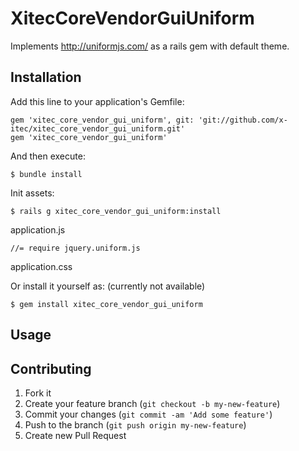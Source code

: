 # XitecCoreVendorGuiUniform

Implements http://uniformjs.com/ as a rails gem with default theme.

## Installation

Add this line to your application's Gemfile:

    gem 'xitec_core_vendor_gui_uniform', git: 'git://github.com/x-itec/xitec_core_vendor_gui_uniform.git'
    gem 'xitec_core_vendor_gui_uniform'

And then execute:

    $ bundle install

Init assets:

    $ rails g xitec_core_vendor_gui_uniform:install

application.js

    //= require jquery.uniform.js

application.css




Or install it yourself as: (currently not available)

    $ gem install xitec_core_vendor_gui_uniform

## Usage




## Contributing

1. Fork it
2. Create your feature branch (`git checkout -b my-new-feature`)
3. Commit your changes (`git commit -am 'Add some feature'`)
4. Push to the branch (`git push origin my-new-feature`)
5. Create new Pull Request
